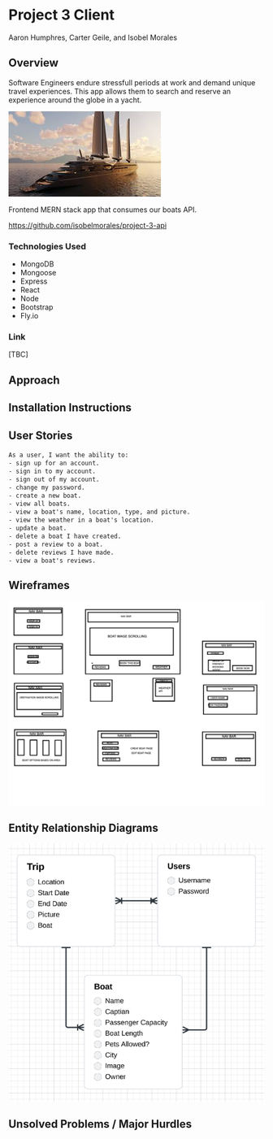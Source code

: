 # Project 3 Client

Aaron Humphres, Carter Geile, and Isobel Morales

## Overview 

Software Engineers endure stressfull periods at work and demand unique travel experiences. This app allows them to search and reserve an experience around the globe in a yacht.

![Alt text](images/YACHT.jpeg)


Frontend MERN stack app that consumes our boats API. 

https://github.com/isobelmorales/project-3-api

### Technologies Used
- MongoDB
- Mongoose
- Express
- React
- Node
- Bootstrap
- Fly.io

### Link

[TBC]

## Approach

## Installation Instructions

## User Stories 

```
As a user, I want the ability to: 
- sign up for an account.
- sign in to my account.
- sign out of my account.
- change my password.
- create a new boat.
- view all boats. 
- view a boat's name, location, type, and picture.
- view the weather in a boat's location.
- update a boat.
- delete a boat I have created. 
- post a review to a boat.
- delete reviews I have made.
- view a boat's reviews. 
```

## Wireframes

![Alt text](images/YACHT%20WIREFRAMES.png)

## Entity Relationship Diagrams
![ERD](images/NEW-ERD.png)

## Unsolved Problems / Major Hurdles 
